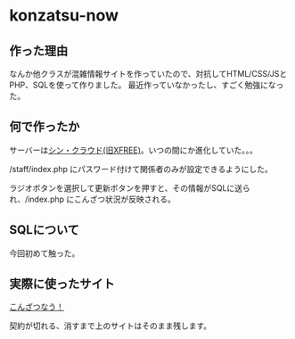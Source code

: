 # konzatsu-now
## 作った理由
なんか他クラスが混雑情報サイトを作っていたので、対抗してHTML/CSS/JSとPHP、SQLを使って作りました。
最近作っていなかったし、すごく勉強になった。

## 何で作ったか
サーバーは[シン・クラウド(旧XFREE)](https://www.xfree.ne.jp/)。いつの間にか進化していた。。。

/staff/index.php にパスワード付けて関係者のみが設定できるようにした。

ラジオボタンを選択して更新ボタンを押すと、その情報がSQLに送られ、/index.php にこんざつ状況が反映される。

## SQLについて
今回初めて触った。

<!-- テーブルの内容は[こっち](/sql.md)に記載した。 -->

## 実際に使ったサイト
[こんざつなう！](https://konzatsunow.cloudfree.jp)

契約が切れる、消すまで上のサイトはそのまま残します。